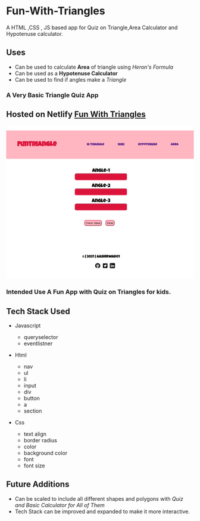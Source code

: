 # Fun-With-Triangles
 A HTML ,CSS , JS based app for Quiz on Triangle,Area Calculator and Hypotenuse calculator.
 
## Uses
- Can be used to calculate **Area** of triangle using *Heron's Formula* 
- Can be used as a **Hypotenuse Calculator** 
- Can be used to find if angles make a *Triangle*
### A Very Basic Triangle Quiz App

## Hosted on Netlify [Fun With Triangles](https://funwithtriangle01.netlify.app/)
![FUNTRI](https://github.com/aashirwad01/aashirwad-site/blob/main/images/funtria.png)
### Intended Use A Fun App with Quiz on Triangles for kids.

## Tech Stack Used
- Javascript
  - queryselector
  - eventlistner
 
- Html
  - nav
  - ul
  - li
  - input
  - div
  - button
  - a
  - section
 
- Css
  - text align
  - border radius
  - color
  - background color
  - font
  - font size
 
## Future Additions
- Can be scaled to include all different shapes and polygons with *Quiz and Basic Calculator for All of Them*
- Tech Stack can be improved and expanded to make it more interactive.
 

